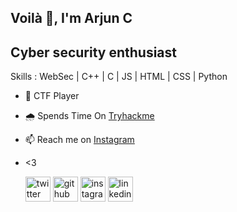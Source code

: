 ## Voilà 👋, I'm Arjun C
## Cyber security enthusiast 

Skills : WebSec | C++ | C | JS | HTML | CSS | Python

- 🚩 CTF Player  
- 🌧️ Spends Time On  [Tryhackme](https://www.tryhackme.com/H4K3R13/) 
- 📫 Reach me on [Instagram](https://www.instagram.com/arjun_mundamani/) 
- <3 

   [<img src='src/twitter.png' alt='twitter' height='40'>](https://twitter.com/H4K3R_)  [<img src='src/github.png' alt='github' height='40'>](https://github.com/H4K3R13)  [<img src='src/instagram.png' alt='instagram' height='40'>](https://www.instagram.com/arjun_mundmani/)  [<img src='src/linkedin.png' alt='linkedin' height='40'>](https://www.linkedin.com/in/arjun-c-6144a4201/)